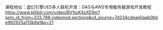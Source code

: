 课程地址：虚幻引擎UE5多人联机开发：GAS与AWS专用服务器游戏开发教程
https://www.bilibili.com/video/BV1tuK4zXE9m?spm_id_from=333.788.videopod.sections&vd_source=7d234cdeae0aab0bbe992925a113b9a1&p=21

